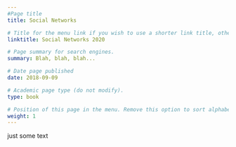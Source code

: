 ```yaml
---
#Page title
title: Social Networks

# Title for the menu link if you wish to use a shorter link title, otherwise remove this option.
linktitle: Social Networks 2020

# Page summary for search engines.
summary: Blah, blah, blah...

# Date page published
date: 2018-09-09

# Academic page type (do not modify).
type: book

# Position of this page in the menu. Remove this option to sort alphabetically.
weight: 1
---
```


just some text
